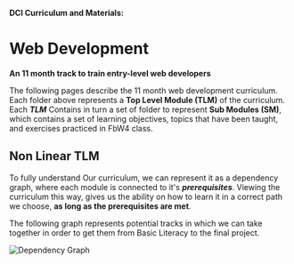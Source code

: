 **DCI Curriculum and Materials:**

  

# Web Development

  

**An 11 month track to train entry-level web developers**

  

The following pages describe the 11 month web development curriculum. Each folder above represents a **Top Level Module (TLM)** of the curriculum. Each **_TLM_** Contains in turn a set of folder to represent **Sub Modules (SM)**, which contains a set of learning objectives, topics that have been taught, and exercises practiced in FbW4 class.

## Non Linear TLM

To fully understand Our curriculum, we can represent it as a dependency graph, where each module is connected to it's **_prerequisites_**. Viewing the curriculum this way, gives us the ability on how to learn it in a correct path we choose, **as long as the prerequisites are met**.

  

The following graph represents potential tracks in which we can take together in order to get them from Basic Literacy to the final project.

  

![Dependency Graph](https://docs.google.com/drawings/d/e/2PACX-1vRnUnLk0D9pZ_xFQjLK1jjrRRsPIJD3PNRQ78FMBM746xdYLPYwM0qDFV9nSgAZy7vZ0Zjjrajt90NM/pub?w=960&h=720)

  

 